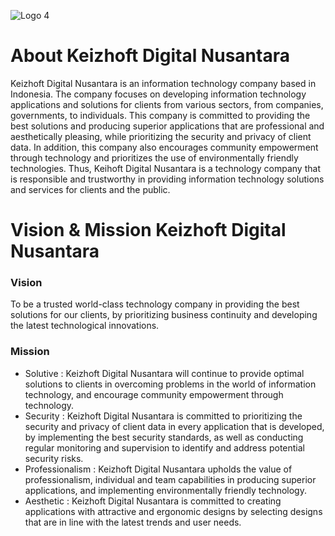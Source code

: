 ![Logo 4](https://github.com/keizhoftdigitalnusantara/.github/assets/98641173/ecf83b80-e19a-4e7e-ba5e-bb784b3c8b38)


# About Keizhoft Digital Nusantara

Keizhoft Digital Nusantara is an information technology company based in Indonesia. The company focuses on developing information technology applications and solutions for clients from various sectors, from companies, governments, to individuals. This company is committed to providing the best solutions and producing superior applications that are professional and aesthetically pleasing, while prioritizing the security and privacy of client data. In addition, this company also encourages community empowerment through technology and prioritizes the use of environmentally friendly technologies. Thus, Keihoft Digital Nusantara is a technology company that is responsible and trustworthy in providing information technology solutions and services for clients and the public.

# Vision & Mission Keizhoft Digital Nusantara
### Vision
To be a trusted world-class technology company in providing the best solutions for our clients, by prioritizing business continuity and developing the latest technological innovations.

### Mission
- Solutive : Keizhoft Digital Nusantara will continue to provide optimal solutions to clients in overcoming problems in the world of information technology, and encourage community empowerment through technology.
- Security : Keizhoft Digital Nusantara is committed to prioritizing the security and privacy of client data in every application that is developed, by implementing the best security standards, as well as conducting regular monitoring and supervision to identify and address potential security risks.
- Professionalism : Keizhoft Digital Nusantara upholds the value of professionalism, individual and team capabilities in producing superior applications, and implementing environmentally friendly technology.
- Aesthetic : Keizhoft Digital Nusantara is committed to creating applications with attractive and ergonomic designs by selecting designs that are in line with the latest trends and user needs.
